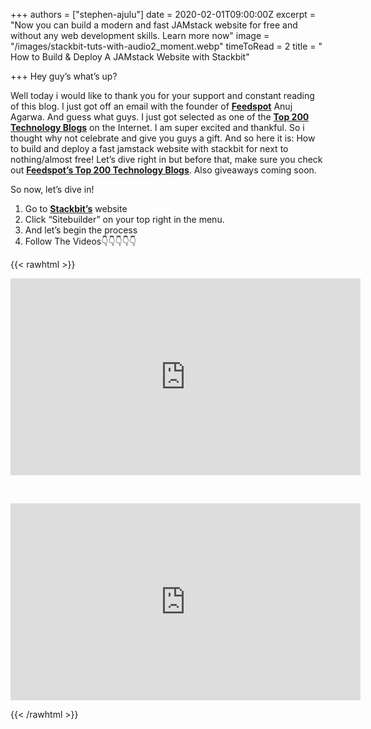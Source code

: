 +++
authors = ["stephen-ajulu"]
date = 2020-02-01T09:00:00Z
excerpt = "Now you can build a modern and fast JAMstack website for free and without any web development skills. Learn more now"
image = "/images/stackbit-tuts-with-audio2_moment.webp"
timeToRead = 2
title = " How to Build & Deploy A JAMstack Website with Stackbit"

+++
Hey guy’s what’s up?

Well today i would like to thank you for your support and constant reading of this blog. I just got off an email with the founder of [**Feedspot**](https://www.feedspot.com/?ref=blog) Anuj Agarwa. And guess what guys. I just got selected as one of the [**Top 200 Technology Blogs**](https://blog.feedspot.com/technology_blogs/) on the Internet. I am super excited and thankful. So i thought why not celebrate and give you guys a gift. And so here it is: How to build and deploy a fast jamstack website with stackbit for next to nothing/almost free! Let’s dive right in but before that, make sure you check out [**Feedspot’s Top 200 Technology Blogs**](https://blog.feedspot.com/technology_blogs/). Also giveaways coming soon.

So now, let’s dive in!

1. Go to [**Stackbit’s**](https://stackbit.com) website
2. Click “Sitebuilder” on your top right in the menu.
3. And let’s begin the process
4. Follow The Videos👇👇👇👇👇

{{< rawhtml >}}


<p>
<iframe width="560" height="315" src="https://www.youtube.com/embed/nSSksvqP3Rk" frameborder="0" allow="accelerometer; autoplay; encrypted-media; gyroscope; picture-in-picture" allowfullscreen></iframe>
</p>

<br>

<p>

<iframe width="560" height="315" src="https://www.youtube.com/embed/HQlRmpT6D-8" frameborder="0" allow="accelerometer; autoplay; encrypted-media; gyroscope; picture-in-picture" allowfullscreen></iframe>

 </p>

 {{< /rawhtml >}}
